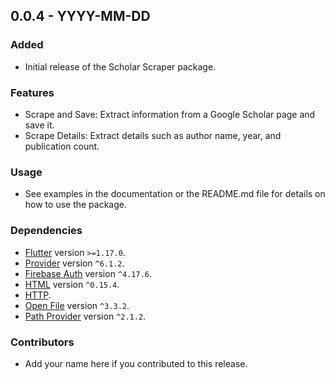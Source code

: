 ## 0.0.4 - YYYY-MM-DD

### Added
- Initial release of the Scholar Scraper package.

### Features
- Scrape and Save: Extract information from a Google Scholar page and save it.
- Scrape Details: Extract details such as author name, year, and publication count.

### Usage
- See examples in the documentation or the README.md file for details on how to use the package.

### Dependencies
- [Flutter](https://flutter.dev/) version `>=1.17.0`.
- [Provider](https://pub.dev/packages/provider) version `^6.1.2`.
- [Firebase Auth](https://pub.dev/packages/firebase_auth) version `^4.17.6`.
- [HTML](https://pub.dev/packages/html) version `^0.15.4`.
- [HTTP](https://pub.dev/packages/http).
- [Open File](https://pub.dev/packages/open_file) version `^3.3.2`.
- [Path Provider](https://pub.dev/packages/path_provider) version `^2.1.2`.

### Contributors
- Add your name here if you contributed to this release.

